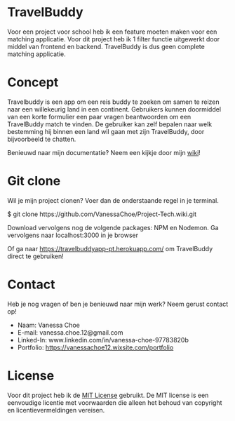 # TravelBuddy

Voor een project voor school heb ik een feature moeten maken voor een matching applicatie. Voor dit project heb ik 1 filter functie uitgewerkt door middel van frontend en backend. TravelBuddy is dus geen complete matching applicatie.

# Concept 

Travelbuddy is een app om een reis buddy te zoeken om samen te reizen naar een willekeurig land in een continent. Gebruikers kunnen doormiddel van een korte formulier een paar vragen beantwoorden om een TravelBuddy match te vinden. De gebruiker kan zelf bepalen naar welk bestemming hij binnen een land wil gaan met zijn TravelBuddy, door bijvoorbeeld te chatten.  

Benieuwd naar mijn documentatie? Neem een kijkje door mijn 
<a href="https://github.com/VanessaChoe/Project-Tech/wiki">wiki</a>!

# Git clone

Wil je mijn project clonen? Voer dan de onderstaande regel in je terminal.

<p>$ git clone https://github.com/VanessaChoe/Project-Tech.wiki.git <p>

Download vervolgens nog de volgende packages: NPM en Nodemon.
Ga vervolgens naar localhost:3000 in je browser

Of ga naar <a href="https://travelbuddyapp-pt.herokuapp.com/">https://travelbuddyapp-pt.herokuapp.com/</a> om TravelBuddy direct te gebruiken!

# Contact

Heb je nog vragen of ben je benieuwd naar mijn werk? Neem gerust contact op!

<ul>
    <li>Naam: Vanessa Choe</li>
    <li>E-mail: vanessa.choe.12@gmail.com</li>
    <li>Linked-In: www.linkedin.com/in/vanessa-choe-97783820b</li>
    <li>Portfolio: <a href="https://vanessachoe12.wixsite.com/portfolio">https://vanessachoe12.wixsite.com/portfolio</a></li>
</ul>

# License

Voor dit project heb ik de <a href="https://github.com/git/git-scm.com/blob/main/MIT-LICENSE.txt">MIT License</a> gebruikt. De MIT license is een eenvoudige licentie met voorwaarden die alleen het behoud van copyright en licentievermeldingen vereisen.
